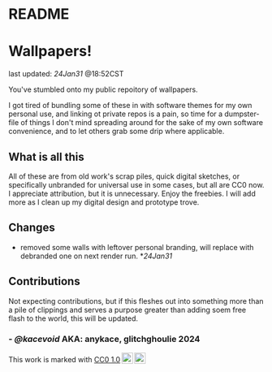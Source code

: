 # README

# Wallpapers!

last updated: *24Jan31* @18:52CST

You've stumbled onto my public repoitory of wallpapers.

I got tired of bundling some of these in with software themes for my own personal use, and linking ot private repos is a pain, so time for a dumpster-file of things I don't mind spreading around for the sake of my own software convenience, and to let others grab some drip where applicable.

## What is all this

All of these are from old work's scrap piles, quick digital sketches, or specifically unbranded for universal use in some cases, but all are CC0 now. I appreciate attribution, but it is unnecessary. Enjoy the freebies. I will add more as I clean up my digital design and prototype trove.



## Changes

- removed some walls with leftover personal branding, will replace with debranded one on next render run. **24Jan31*



## Contributions

Not expecting contributions, but if this fleshes out into something more than a pile of clippings and serves a purpose greater than adding soem free flash to the world, this will be updated.

### - *@kacevoid* AKA: anykace, glitchghoulie 2024

<p xmlns:cc="http://creativecommons.org/ns#" >This work is marked with <a href="http://creativecommons.org/publicdomain/zero/1.0?ref=chooser-v1" target="_blank" rel="license noopener noreferrer" style="display:inline-block;">CC0 1.0<img style="height:22px!important;margin-left:3px;vertical-align:text-bottom;" src="https://mirrors.creativecommons.org/presskit/icons/cc.svg?ref=chooser-v1"><img style="height:22px!important;margin-left:3px;vertical-align:text-bottom;" src="https://mirrors.creativecommons.org/presskit/icons/zero.svg?ref=chooser-v1"></a></p>
